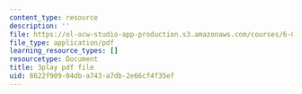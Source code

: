 ```yaml
---
content_type: resource
description: ''
file: https://ol-ocw-studio-app-production.s3.amazonaws.com/courses/6-01sc-introduction-to-electrical-engineering-and-computer-science-i-spring-2011/8622f90904dba743a7db2e66cf4f35ef_oTNwGuI7Wic.pdf
file_type: application/pdf
learning_resource_types: []
resourcetype: Document
title: 3play pdf file
uid: 8622f909-04db-a743-a7db-2e66cf4f35ef
---
```

